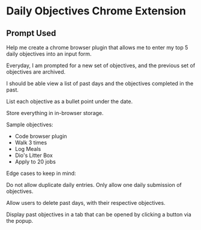 # Daily Objectives Chrome Extension

## Prompt Used

Help me create a chrome browser plugin that allows me to enter my top 5 daily objectives into an input form.

Everyday, I am prompted for a new set of objectives, and the previous set of objectives are archived.

I should be able view a list of past days and the objectives completed in the past.

List each objective as a bullet point under the date.

Store everything in in-browser storage.

Sample objectives:

- Code browser plugin
- Walk 3 times
- Log Meals
- Dio's Litter Box
- Apply to 20 jobs

Edge cases to keep in mind:

Do not allow duplicate daily entries. Only allow one daily submission of objectives.

Allow users to delete past days, with their respective objectives.

Display past objectives in a tab that can be opened by clicking a button via the popup.

